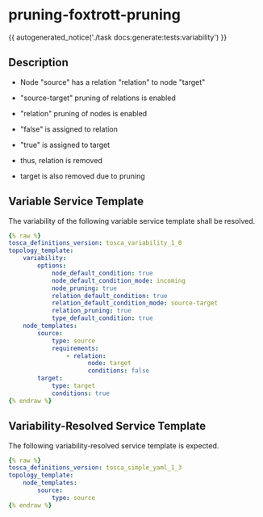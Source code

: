 # pruning-foxtrott-pruning

{{ autogenerated_notice('./task docs:generate:tests:variability') }}

## Description

- Node "source" has a relation "relation" to node "target"
- "source-target" pruning of relations is enabled
- "relation" pruning of nodes is enabled

- "false" is assigned to relation
- "true" is assigned to target
- thus, relation is removed

- target is also removed due to pruning


## Variable Service Template

The variability of the following variable service template shall be resolved.

```yaml linenums="1"
{% raw %}
tosca_definitions_version: tosca_variability_1_0
topology_template:
    variability:
        options:
            node_default_condition: true
            node_default_condition_mode: incoming
            node_pruning: true
            relation_default_condition: true
            relation_default_condition_mode: source-target
            relation_pruning: true
            type_default_condition: true
    node_templates:
        source:
            type: source
            requirements:
                - relation:
                      node: target
                      conditions: false
        target:
            type: target
            conditions: true
{% endraw %}
```




## Variability-Resolved Service Template

The following variability-resolved service template is expected.

```yaml linenums="1"
{% raw %}
tosca_definitions_version: tosca_simple_yaml_1_3
topology_template:
    node_templates:
        source:
            type: source
{% endraw %}
```

